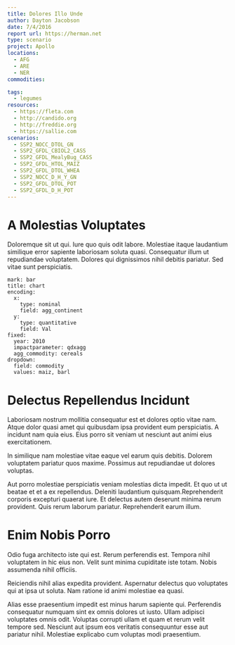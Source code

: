 ```yaml
---
title: Dolores Illo Unde
author: Dayton Jacobson
date: 7/4/2016
report url: https://herman.net
type: scenario
project: Apollo
locations:
  - AFG
  - ARE
  - NER
commodities:

tags:
  - legumes
resources:
  - https://fleta.com
  - http://candido.org
  - http://freddie.org
  - https://sallie.com
scenarios:
  - SSP2_NOCC_DTOL_GN
  - SSP2_GFDL_CBIOL2_CASS
  - SSP2_GFDL_MealyBug_CASS
  - SSP2_GFDL_HTOL_MAIZ
  - SSP2_GFDL_DTOL_WHEA
  - SSP2_NOCC_D_H_Y_GN
  - SSP2_GFDL_DTOL_POT
  - SSP2_GFDL_D_H_POT
---
```

# A Molestias Voluptates
Doloremque sit ut qui. Iure quo quis odit labore. Molestiae itaque laudantium similique error sapiente laboriosam soluta quasi. Consequatur illum ut repudiandae voluptatem. Dolores qui dignissimos nihil debitis pariatur. Sed vitae sunt perspiciatis.

```vis
mark: bar
title: chart
encoding:
  x:
    type: nominal
    field: agg_continent
  y:
    type: quantitative
    field: Val
fixed:
  year: 2010
  impactparameter: qdxagg
  agg_commodity: cereals
dropdown:
  field: commodity
  values: maiz, barl
```

# Delectus Repellendus Incidunt
Laboriosam nostrum mollitia consequatur est et dolores optio vitae nam. Atque dolor quasi amet qui quibusdam ipsa provident eum perspiciatis. A incidunt nam quia eius. Eius porro sit veniam ut nesciunt aut animi eius exercitationem.
 In similique nam molestiae vitae eaque vel earum quis debitis. Dolorem voluptatem pariatur quos maxime. Possimus aut repudiandae ut dolores voluptas.
 Aut porro molestiae perspiciatis veniam molestias dicta impedit. Et quo ut ut beatae et et a ex repellendus. Deleniti laudantium quisquam.Reprehenderit corporis excepturi quaerat iure. Et delectus autem deserunt minima rerum provident. Quis rerum laborum pariatur. Reprehenderit earum illum.

# Enim Nobis Porro
Odio fuga architecto iste qui est. Rerum perferendis est. Tempora nihil voluptatem in hic eius non. Velit sunt minima cupiditate iste totam. Nobis assumenda nihil officiis.
 Reiciendis nihil alias expedita provident. Aspernatur delectus quo voluptates qui at ipsa ut soluta. Nam ratione id animi molestiae ea quasi.
 Alias esse praesentium impedit est minus harum sapiente qui. Perferendis consequatur numquam sint ex omnis dolores ut iusto. Ullam adipisci voluptates omnis odit. Voluptas corrupti ullam et quam et rerum velit tempore sed. Nesciunt aut ipsum eos veritatis consequuntur esse aut pariatur nihil. Molestiae explicabo cum voluptas modi praesentium.
